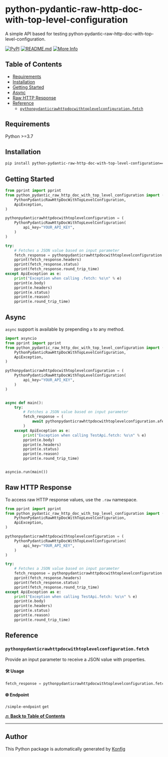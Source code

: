 # python-pydantic-raw-http-doc-with-top-level-configuration<a id="python-pydantic-raw-http-doc-with-top-level-configuration"></a>

A simple API based for testing python-pydantic-raw-http-doc-with-top-level-configuration.


[![PyPI](https://img.shields.io/badge/PyPI-v1.0.0-blue)](https://pypi.org/project/python-pydantic-raw-http-doc-with-top-level-configuration/1.0.0)
[![README.md](https://img.shields.io/badge/README-Click%20Here-green)](https://github.com/konfig-dev/konfig/tree/main/python#readme)
[![More Info](https://img.shields.io/badge/More%20Info-Click%20Here-orange)](http://example.com/support)

## Table of Contents<a id="table-of-contents"></a>

<!-- toc -->

- [Requirements](#requirements)
- [Installation](#installation)
- [Getting Started](#getting-started)
- [Async](#async)
- [Raw HTTP Response](#raw-http-response)
- [Reference](#reference)
  * [`pythonpydanticrawhttpdocwithtoplevelconfiguration.fetch`](#pythonpydanticrawhttpdocwithtoplevelconfigurationfetch)

<!-- tocstop -->

## Requirements<a id="requirements"></a>

Python >=3.7

## Installation<a id="installation"></a>

```sh
pip install python-pydantic-raw-http-doc-with-top-level-configuration==1.0.0
```

## Getting Started<a id="getting-started"></a>

```python
from pprint import pprint
from python_pydantic_raw_http_doc_with_top_level_configuration import (
    PythonPydanticRawHttpDocWithTopLevelConfiguration,
    ApiException,
)

pythonpydanticrawhttpdocwithtoplevelconfiguration = (
    PythonPydanticRawHttpDocWithTopLevelConfiguration(
        api_key="YOUR_API_KEY",
    )
)

try:
    # Fetches a JSON value based on input parameter
    fetch_response = pythonpydanticrawhttpdocwithtoplevelconfiguration.fetch()
    pprint(fetch_response.headers)
    pprint(fetch_response.status)
    pprint(fetch_response.round_trip_time)
except ApiException as e:
    print("Exception when calling .fetch: %s\n" % e)
    pprint(e.body)
    pprint(e.headers)
    pprint(e.status)
    pprint(e.reason)
    pprint(e.round_trip_time)
```

## Async<a id="async"></a>

`async` support is available by prepending `a` to any method.

```python
import asyncio
from pprint import pprint
from python_pydantic_raw_http_doc_with_top_level_configuration import (
    PythonPydanticRawHttpDocWithTopLevelConfiguration,
    ApiException,
)

pythonpydanticrawhttpdocwithtoplevelconfiguration = (
    PythonPydanticRawHttpDocWithTopLevelConfiguration(
        api_key="YOUR_API_KEY",
    )
)


async def main():
    try:
        # Fetches a JSON value based on input parameter
        fetch_response = (
            await pythonpydanticrawhttpdocwithtoplevelconfiguration.afetch()
        )
    except ApiException as e:
        print("Exception when calling TestApi.fetch: %s\n" % e)
        pprint(e.body)
        pprint(e.headers)
        pprint(e.status)
        pprint(e.reason)
        pprint(e.round_trip_time)


asyncio.run(main())
```

## Raw HTTP Response<a id="raw-http-response"></a>

To access raw HTTP response values, use the `.raw` namespace.

```python
from pprint import pprint
from python_pydantic_raw_http_doc_with_top_level_configuration import (
    PythonPydanticRawHttpDocWithTopLevelConfiguration,
    ApiException,
)

pythonpydanticrawhttpdocwithtoplevelconfiguration = (
    PythonPydanticRawHttpDocWithTopLevelConfiguration(
        api_key="YOUR_API_KEY",
    )
)

try:
    # Fetches a JSON value based on input parameter
    fetch_response = pythonpydanticrawhttpdocwithtoplevelconfiguration.test.raw.fetch()
    pprint(fetch_response.headers)
    pprint(fetch_response.status)
    pprint(fetch_response.round_trip_time)
except ApiException as e:
    print("Exception when calling TestApi.fetch: %s\n" % e)
    pprint(e.body)
    pprint(e.headers)
    pprint(e.status)
    pprint(e.reason)
    pprint(e.round_trip_time)
```


## Reference<a id="reference"></a>
### `pythonpydanticrawhttpdocwithtoplevelconfiguration.fetch`<a id="pythonpydanticrawhttpdocwithtoplevelconfigurationfetch"></a>

Provide an input parameter to receive a JSON value with properties.

#### 🛠️ Usage<a id="🛠️-usage"></a>

```python
fetch_response = pythonpydanticrawhttpdocwithtoplevelconfiguration.fetch()
```

#### 🌐 Endpoint<a id="🌐-endpoint"></a>

`/simple-endpoint` `get`

[🔙 **Back to Table of Contents**](#table-of-contents)

---


## Author<a id="author"></a>
This Python package is automatically generated by [Konfig](https://konfigthis.com)
